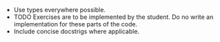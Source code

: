 - Use types everywhere possible.
- TODO Exercises are to be implemented by the student. Do no write an implementation for these parts of the code.
- Include concise docstrigs where applicable.
